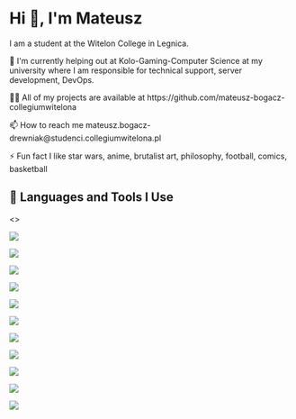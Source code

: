 <h1>Hi 👋, I'm Mateusz</h1>
<p>I am a student at the Witelon College in Legnica.</p>
<p>🔭 I'm currently helping out at Kolo-Gaming-Computer Science at my university where I am responsible for technical support, server development, DevOps.</p>
<p>👨‍💻 All of my projects are available at https://github.com/mateusz-bogacz-collegiumwitelona</p>
<p>📫 How to reach me mateusz.bogacz-drewniak@studenci.collegiumwitelona.pl</p>
<p>⚡ Fun fact I like star wars, anime, brutalist art, philosophy, football, comics, basketball</p>

<h2>🚀 Languages and Tools I Use</h2>

<>

<a target="_blank" href="https://img.shields.io/badge/c++-%2300599C.svg?style=for-the-badge&logo=c%2B%2B&logoColor=white" style="display: inline-block;"><img src="https://img.shields.io/badge/c++-%2300599C.svg?style=for-the-badge&logo=c%2B%2B&logoColor=white"/></a>

<a target="_blank" href="https://img.shields.io/badge/css3-%231572B6.svg?style=for-the-badge&logo=css3&logoColor=white" style="display: inline-block;"><img src="https://img.shields.io/badge/css3-%231572B6.svg?style=for-the-badge&logo=css3&logoColor=white"/></a>

<a target="_blank" href="https://img.shields.io/badge/mysql-4479A1.svg?style=for-the-badge&logo=mysql&logoColor=white" style="display: inline-block;"><img src="https://img.shields.io/badge/mysql-4479A1.svg?style=for-the-badge&logo=mysql&logoColor=white"/></a>

<a target="_blank" href="https://img.shields.io/badge/sqlite-%2307405e.svg?style=for-the-badge&logo=sqlite&logoColor=white" style="display: inline-block;"><img src="https://img.shields.io/badge/sqlite-%2307405e.svg?style=for-the-badge&logo=sqlite&logoColor=white"/></a>

<a target="_blank" href="https://img.shields.io/badge/Windows%20Terminal-%234D4D4D.svg?style=for-the-badge&logo=windows-terminal&logoColor=white" style="display: inline-block;"><img src="https://img.shields.io/badge/Windows%20Terminal-%234D4D4D.svg?style=for-the-badge&logo=windows-terminal&logoColor=white"/></a>

<a target="_blank" href="https://img.shields.io/badge/python-3670A0?style=for-the-badge&logo=python&logoColor=ffdd54" style="display: inline-block;"><img src="https://img.shields.io/badge/python-3670A0?style=for-the-badge&logo=python&logoColor=ffdd54"/></a>

<a target="_blank" href="https://img.shields.io/badge/html5-%23E34F26.svg?style=for-the-badge&logo=html5&logoColor=white" style="display: inline-block;"><img src="https://img.shields.io/badge/html5-%23E34F26.svg?style=for-the-badge&logo=html5&logoColor=white"/></a>

<a target="_blank" href="https://img.shields.io/badge/java-%23ED8B00.svg?style=for-the-badge&logo=openjdk&logoColor=white" style="display: inline-block;"><img src="https://img.shields.io/badge/java-%23ED8B00.svg?style=for-the-badge&logo=openjdk&logoColor=white"/></a>

<a target="_blank" href="https://img.shields.io/badge/java-%23ED8B00.svg?style=for-the-badge&logo=openjdk&logoColor=white" style="display: inline-block;"><img src="https://img.shields.io/badge/java-%23ED8B00.svg?style=for-the-badge&logo=openjdk&logoColor=white"/></a>

<a target="_blank" href="https://img.shields.io/badge/ansible-%231A1918.svg?style=for-the-badge&logo=ansible&logoColor=white" style="display: inline-block;"><img src="https://img.shields.io/badge/ansible-%231A1918.svg?style=for-the-badge&logo=ansible&logoColor=white"/></a>

<a target="_blank" href="https://img.shields.io/badge/PowerShell-%235391FE.svg?style=for-the-badge&logo=powershell&logoColor=white" style="display: inline-block;"><img src="https://img.shields.io/badge/PowerShell-%235391FE.svg?style=for-the-badge&logo=powershell&logoColor=white"/></a>





